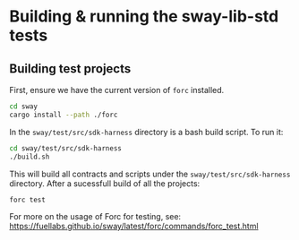 # Building & running the sway-lib-std tests

## Building test projects

First, ensure we have the current version of `forc` installed.

```sh
cd sway
cargo install --path ./forc
```

In the `sway/test/src/sdk-harness` directory is a bash build script. To run it:

```sh
cd sway/test/src/sdk-harness
./build.sh
```

This will build all contracts and scripts under the `sway/test/src/sdk-harness` directory.
After a sucessfull build of all the projects:

```sh
forc test
```

For more on the usage of Forc for testing, see: <https://fuellabs.github.io/sway/latest/forc/commands/forc_test.html>
